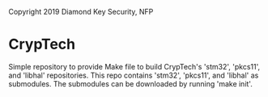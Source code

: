 Copyright 2019 Diamond Key Security, NFP
# CrypTech

Simple repository to provide Make file to build CrypTech's 'stm32', 'pkcs11', and 'libhal' repositories. This repo contains 'stm32', 'pkcs11', and 'libhal' as submodules. The submodules can be downloaded by running 'make init'.